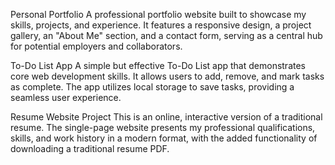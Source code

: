 Personal Portfolio
A professional portfolio website built to showcase my skills, projects, and experience. It features a responsive design, a project gallery, an "About Me" section, and a contact form, serving as a central hub for potential employers and collaborators.

To-Do List App
A simple but effective To-Do List app that demonstrates core web development skills. It allows users to add, remove, and mark tasks as complete. The app utilizes local storage to save tasks, providing a seamless user experience.

Resume Website Project
This is an online, interactive version of a traditional resume. The single-page website presents my professional qualifications, skills, and work history in a modern format, with the added functionality of downloading a traditional resume PDF.







